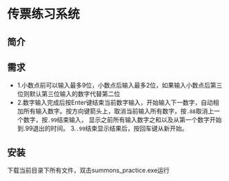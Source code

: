 ﻿# 传票练习系统
## 简介


## 需求
* 1.小数点前可以输入最多9位，小数点后输入最多2位，如果输入小数点后第三位则默认第三位输入的数字代替第二位
* 2.数字输入完成后按Enter键结束当前数字输入，开始输入下一数字，自动相加所有输入数字。按方向键箭头上，取消当前输入所有数字，按`.88`取消上一个数字，按`.99`结束输入，
    显示之前所有输入数字之和以及从第一个数字开始到.99退出的时间。
  3.`.99`结束显示结果后，按回车键从新开始。


## 安装

下载当前目录下所有文件，双击summons_practice.exe运行
